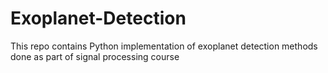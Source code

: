 # Exoplanet-Detection
This repo contains Python implementation of exoplanet detection methods done as part of signal processing course
